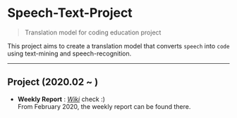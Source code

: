 # Speech-Text-Project
> Translation model for coding education project

 This project aims to create a translation model that converts `speech` into `code` using text-mining and speech-recognition. 
 
---
## Project (2020.02 ~ )
* **Weekly Report** : [_Wiki_](https://github.com/jeongwonkwak/Speech-Text-Project/wiki/Weekly-Report-%231) check :)  
From February 2020, the weekly report can be found there.
